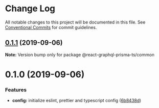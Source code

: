# Change Log

All notable changes to this project will be documented in this file.
See [Conventional Commits](https://conventionalcommits.org) for commit guidelines.

## [0.1.1](https://gitlab.com/jrobic/react-graphql-prisma-ts/compare/v0.1.0...v0.1.1) (2019-09-06)

**Note:** Version bump only for package @react-graphql-prisma-ts/common





# 0.1.0 (2019-09-06)


### Features

* **config:** initialize eslint, prettier and typescript config ([6b8438d](https://gitlab.com/jrobic/react-graphql-prisma-ts/commit/6b8438d))
